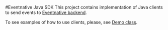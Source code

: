 #Eventnative Java SDK
This project contains implementation of Java clients to send events to [Eventnative backend](https://github.com/ksensehq/eventnative).

To see examples of how to use clients, please, see [Demo class](https://github.com/ksensehq/eventnative-java-sdk/blob/master/src/main/java/io/ksense/eventnative/demo/Demo.java).
